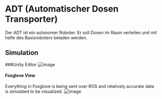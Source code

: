 # ADT (Automatischer Dosen Transporter)
Der ADT ist ein autonomer Roboter. Er soll Dosen im Raum verteilen und mit helfe des Basisroboters beladen werden.


## Simulation

###Unity Editor
![image](https://github.com/AutomatischerDosenTransporter/.github/assets/107034782/cb584989-e1c7-4dba-979d-cf669e5c8ef3)

#### Foxglove View
Everything in Foxglove is being sent over ROS and relatively accurate data is simulated to be visualized.
![image](https://github.com/AutomatischerDosenTransporter/.github/assets/107034782/e1a77771-1d66-4356-90a4-3a1475a9e10e)
